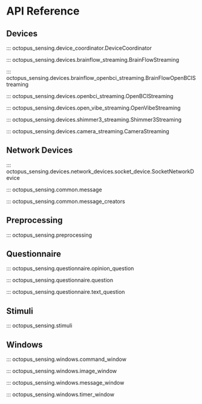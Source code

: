 # API Reference

## Devices

::: octopus_sensing.device_coordinator.DeviceCoordinator

::: octopus_sensing.devices.brainflow_streaming.BrainFlowStreaming

::: octopus_sensing.devices.brainflow_openbci_streaming.BrainFlowOpenBCIStreaming

::: octopus_sensing.devices.openbci_streaming.OpenBCIStreaming

::: octopus_sensing.devices.open_vibe_streaming.OpenVibeStreaming

::: octopus_sensing.devices.shimmer3_streaming.Shimmer3Streaming

::: octopus_sensing.devices.camera_streaming.CameraStreaming

## Network Devices

::: octopus_sensing.devices.network_devices.socket_device.SocketNetworkDevice

::: octopus_sensing.common.message

::: octopus_sensing.common.message_creators

## Preprocessing

::: octopus_sensing.preprocessing


## Questionnaire

::: octopus_sensing.questionnaire.opinion_question

::: octopus_sensing.questionnaire.question

::: octopus_sensing.questionnaire.text_question

## Stimuli

::: octopus_sensing.stimuli

## Windows

::: octopus_sensing.windows.command_window

::: octopus_sensing.windows.image_window

::: octopus_sensing.windows.message_window

::: octopus_sensing.windows.timer_window